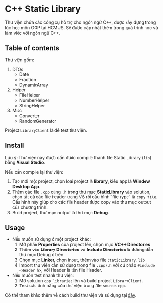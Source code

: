 # C++ Static Library
Thư viện chứa các công cụ hỗ trợ cho ngôn ngữ C++, được xây dựng trong lúc học môn OOP tại HCMUS. Sẽ được cập nhật thêm trong quá trình học và làm việc với ngôn ngữ C++.

## Table of contents
Thư viện gồm:
1. DTOs
	- Date
	- Fraction
	- DynamicArray
2. Helper
	- FileHelper
	- NumberHelper
	- StringHelper
3. Misc
	- Converter
	- RandomGenerator

Project `LibraryClient` là để test thư viện.

## Install
Lưu ý: Thư viện này được cần được compile thành file Static Library (`lib`) bằng **Visual 
Studio**.

Nếu cần compile lại thư viện:
1. Tạo mới một project, chọn loại project là **library**, kiểu app là **Window Desktop App**.
2. Thêm các file `.cpp` cùng `.h` trong thư mục **StaticLibrary** vào solution, chọn tất cả các file header trong VS rồi cấu hình "file type" là `copy file`. Cấu hình này giúp cho các file header được copy vào thư mục output của chương trình.
3. Build project, thư mục output là thư mục **Debug**.

## Usage
- Nếu muốn sử dụng ở một project khác:
	1. Mở phần **Properties** của project lên, chọn mục **VC++ Directories** 
	2. Thêm vào **Library Directories** và **Include Directories** là đường dẫn thư mục Debug ở trên
	3. Chọn mục **Linker**, chọn input, thêm vào file `StaticLibrary.lib`.
	4. Import thư viện cần sử dụng trong file `.cpp/.h` với cú pháp `#include <Header.h>`, với Header là tên file Header.
- Nếu muốn test nhanh thư viện:
	1. Mở solution `cpp_libraries` lên và build project `LibraryClient`.
	2. Test các tính năng của thư viện trong file `Source.cpp`.

Có thể tham khảo thêm về cách build thư viện và sử dụng tại [đây](https://docs.microsoft.com/en-us/cpp/build/walkthrough-creating-and-using-a-static-library-cpp?view=msvc-170).

